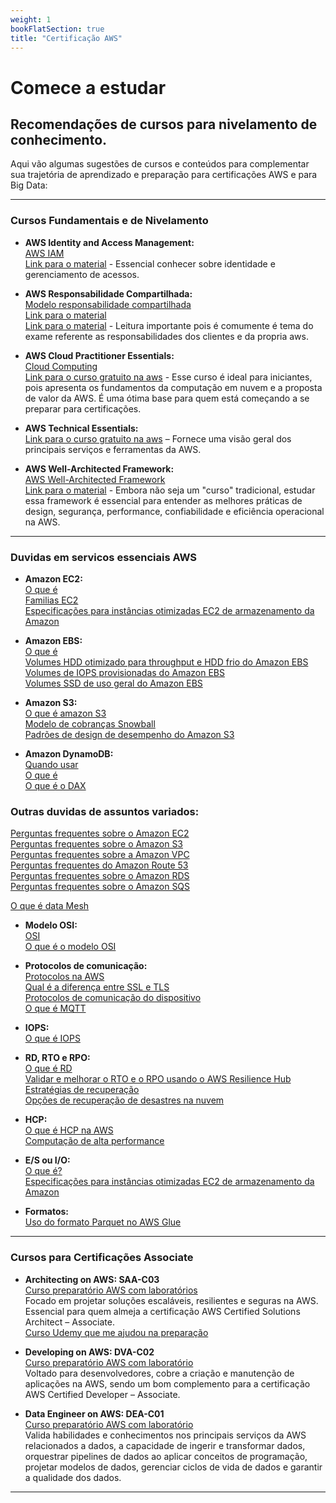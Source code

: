 ```yaml
---
weight: 1
bookFlatSection: true
title: "Certificação AWS"
---
```


# Comece a estudar

## Recomendações de cursos para nivelamento de conhecimento.

Aqui vão algumas sugestões de cursos e conteúdos para complementar sua trajetória de aprendizado e preparação para certificações AWS e para Big Data:

---

### Cursos Fundamentais e de Nivelamento

- **AWS Identity and Access Management:** \
  [AWS IAM](duvidas/aws-iam) \
  [Link para o material](https://docs.aws.amazon.com/pt_br/IAM/latest/UserGuide/introduction.html) - Essencial conhecer sobre identidade e gerenciamento de acessos.

- **AWS Responsabilidade Compartilhada:** \
  [Modelo responsabilidade compartilhada](duvidas/responsabilidade) \
  [Link para o material](https://docs.aws.amazon.com/pt_br/whitepapers/latest/introduction-aws-security/security-of-the-aws-infrastructure.html) \
  [Link para o material](https://aws.amazon.com/pt/compliance/shared-responsibility-model/) - Leitura importante pois é comumente é tema do exame referente as responsabilidades dos clientes e da propria aws.

- **AWS Cloud Practitioner Essentials:** \
  [Cloud Computing](duvidas/cloud) \
  [Link para o curso gratuito na aws](https://explore.skillbuilder.aws/learn/courses/8287/elementos-essenciais-do-aws-cloud-practitioner-portugues-aws-cloud-practitioner-essentials-portuguese) - Esse curso é ideal para iniciantes, pois apresenta os fundamentos da computação em nuvem e a proposta de valor da AWS. É uma ótima base para quem está começando a se preparar para certificações.

- **AWS Technical Essentials:** \
  [Link para o curso gratuito na aws](https://explore.skillbuilder.aws/learn/courses/10587/elementos-tecnicos-essenciais-da-aws-portugues-aws-technical-essentials-portuguese) – Fornece uma visão geral dos principais serviços e ferramentas da AWS.

- **AWS Well-Architected Framework:** \
  [AWS Well-Architected Framework](duvidas/well-arch) \
  [Link para o material](https://docs.aws.amazon.com/pt_br/wellarchitected/latest/framework/welcome.html) - Embora não seja um "curso" tradicional, estudar essa framework é essencial para entender as melhores práticas de design, segurança, performance, confiabilidade e eficiência operacional na AWS.
  

---

### Duvidas em servicos essenciais AWS

- **Amazon EC2:** \
  [O que é](duvidas/amazon-ec2) \
  [Familias EC2](duvidas/familia-ec2) \
  [Especificações para instâncias otimizadas EC2 de armazenamento da Amazon](https://docs.aws.amazon.com/pt_br/ec2/latest/instancetypes/so.html)
 
- **Amazon EBS:** \
  [O que é](duvidas/amazon-ebs) \
  [Volumes HDD otimizado para throughput e HDD frio do Amazon EBS](https://docs.aws.amazon.com/pt_br/ebs/latest/userguide/hdd-vols.html) \
  [Volumes de IOPS provisionadas do Amazon EBS](https://aws.amazon.com/pt/ebs/provisioned-iops/) \
  [Volumes SSD de uso geral do Amazon EBS](https://docs.aws.amazon.com/pt_br/ebs/latest/userguide/general-purpose.html)

- **Amazon S3:** \
  [O que é amazon S3](https://docs.aws.amazon.com/pt_br/AmazonS3/latest/userguide/Welcome.html) \
  [Modelo de cobranças Snowball](https://aws.amazon.com/pt/snowball/pricing/) \
  [Padrões de design de desempenho do Amazon S3](https://docs.aws.amazon.com/pt_br/AmazonS3/latest/userguide/optimizing-performance-design-patterns.html)

- **Amazon DynamoDB:** \
  [Quando usar](duvidas/dynamodb) \
  [O que é](https://docs.aws.amazon.com/pt_br/amazondynamodb/latest/developerguide/Introduction.html) \
  [O que é o DAX](https://docs.aws.amazon.com/pt_br/amazondynamodb/latest/developerguide/DAX.html) 


### Outras duvidas de assuntos variados:
  [Perguntas frequentes sobre o Amazon EC2](https://aws.amazon.com/pt/ec2/faqs/?saa=sec&sec=prep) \
  [Perguntas frequentes sobre o Amazon S3](https://aws.amazon.com/pt/s3/faqs/?saa=sec&sec=prep) \
  [Perguntas frequentes sobre a Amazon VPC](https://aws.amazon.com/pt/vpc/faqs/?saa=sec&sec=prep) \
  [Perguntas frequentes do Amazon Route 53](https://aws.amazon.com/pt/route53/faqs/?saa=sec&sec=prep) \
  [Perguntas frequentes sobre o Amazon RDS](https://aws.amazon.com/pt/rds/faqs/?saa=sec&sec=prep) \
  [Perguntas frequentes sobre o Amazon SQS](https://aws.amazon.com/pt/sqs/faqs/?saa=sec&sec=prep)


  [O que é data Mesh](https://aws.amazon.com/pt/what-is/data-mesh/)

- **Modelo OSI:** \
  [OSI](duvidas/modelo-osi) \
  [O que é o modelo OSI](https://aws.amazon.com/pt/what-is/osi-model/)

- **Protocolos de comunicação:** \
  [Protocolos na AWS](duvidas/protocolos) \
  [Qual é a diferença entre SSL e TLS](https://aws.amazon.com/pt/compare/the-difference-between-ssl-and-tls/) \
  [Protocolos de comunicação do dispositivo](https://docs.aws.amazon.com/pt_br/iot/latest/developerguide/protocols.html) \
  [O que é MQTT](https://aws.amazon.com/pt/what-is/mqtt/)

- **IOPS:** \
  [O que é IOPS](duvidas/iops)
  

- **RD, RTO e RPO:** \
  [O que é RD](duvidas/rd) \
  [Validar e melhorar o RTO e o RPO usando o AWS Resilience Hub](https://aws.amazon.com/pt/blogs/aws-brasil/validar-e-melhorar-o-rto-e-o-rpo-usando-o-aws-resilience-hub/) \
  [Estratégias de recuperação](https://docs.aws.amazon.com/pt_br/wellarchitected/latest/reliability-pillar/rel_planning_for_recovery_disaster_recovery.html) \
  [Opções de recuperação de desastres na nuvem](https://docs.aws.amazon.com/pt_br/whitepapers/latest/disaster-recovery-workloads-on-aws/disaster-recovery-options-in-the-cloud.html)

- **HCP:** \
  [O que é HCP na AWS](duvidas/hcp) \
  [Computação de alta performance](https://aws.amazon.com/pt/hpc/#:~:text=Run%20your%20large%2C%20complex%20simulations%20and%20deep%20learning,performance%20computing%20%28HPC%29%20products%20and%20services%20on%20AWS.)

- **E/S ou I/O:** \
  [O que é?](duvidas/es) \
  [Especificações para instâncias otimizadas EC2 de armazenamento da Amazon](https://docs.aws.amazon.com/pt_br/ec2/latest/instancetypes/so.html)

- **Formatos:** \
  [Uso do formato Parquet no AWS Glue](https://docs.aws.amazon.com/pt_br/glue/latest/dg/aws-glue-programming-etl-format-parquet-home.html)

---

### Cursos para Certificações Associate

- **Architecting on AWS: SAA-C03** \
  [Curso preparatório AWS com laboratórios](https://explore.skillbuilder.aws/learn/courses/16696/curso-padrao-de-recursos-para-exames-aws-certified-solutions-architect-associate-saa-c03-portugues-exam-prep-standard-course-aws-certified-solutions-architect-associate-saa-c03-portuguese/lessons/84353/introducao-a-aws-certified-solutions-architect-associate-saa-c03-portugues) \
  Focado em projetar soluções escaláveis, resilientes e seguras na AWS. Essencial para quem almeja a certificação AWS Certified Solutions Architect – Associate. \
  [Curso Udemy que me ajudou na preparação](https/://www.udemy.com/course/certificacao-amazon-aws-2019-solutions-architect/)

- **Developing on AWS: DVA-C02** \
  [Curso preparatório AWS com laboratório](https://explore.skillbuilder.aws/learn/courses/18776/curso-padrao-de-preparacao-para-o-exame-aws-certified-developer-associate-dva-c02-portugues-exam-prep-standard-course-aws-certified-developer-associate-dva-c02-portuguese) \
  Voltado para desenvolvedores, cobre a criação e manutenção de aplicações na AWS, sendo um bom complemento para a certificação AWS Certified Developer – Associate.

- **Data Engineer on AWS: DEA-C01** \
  [Curso preparatório AWS com laboratório](https://explore.skillbuilder.aws/learn/courses/18546/exam-prep-standard-course-aws-certified-data-engineer-associate-dea-c01) \
  Valida habilidades e conhecimentos nos principais serviços da AWS relacionados a dados, a capacidade de ingerir e transformar dados, orquestrar pipelines de dados ao aplicar conceitos de programação, projetar modelos de dados, gerenciar ciclos de vida de dados e garantir a qualidade dos dados.
 
---
